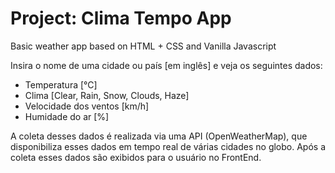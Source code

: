 # Project: Clima Tempo App
Basic weather app based on HTML + CSS and Vanilla Javascript

Insira o nome de uma cidade ou país [em inglês] e veja os seguintes dados:
- Temperatura [°C]
- Clima [Clear, Rain, Snow, Clouds, Haze]
- Velocidade dos ventos [km/h]
- Humidade do ar [%]

A coleta desses dados é realizada via uma API (OpenWeatherMap), que disponibiliza esses dados em tempo real de várias cidades no globo. Após a coleta esses dados são exibidos para o usuário no FrontEnd.
